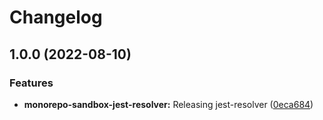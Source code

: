 # Changelog

## 1.0.0 (2022-08-10)


### Features

* **monorepo-sandbox-jest-resolver:** Releasing jest-resolver ([0eca684](https://github.com/zenbusiness/monorepo-sandbox/commit/0eca684743c2132ea8b23863c01ddef83b8eaadf))
